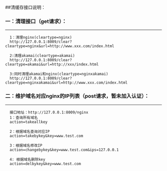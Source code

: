 ##清缓存接口说明：

### 一：清理接口（get请求）：
------
      1：清理nginx(cleartype=nginx)
      http://127.0.0.1:8009/clear?cleartype=nginx&url=http://www.xxx.com/index.html

      2:清理akamai(cleartype=akamai)
      http://127.0.0.1:8009/clear?cleartype=akamai&url=http://xxx/index.html

      3:同时清理akamai和nginx(cleartype=nginxakamai)
      http://127.0.0.1:8009/clear?cleartype=nginxakamai&url=http://www.xxx.com/index.html


### 二：维护域名对应nginx的IP列表（post请求，暂未加入认证）：
------
      接口地址：http://127.0.0.1:8009/nginx
      1：查询所有域名
      action=takeallkey
    
      2：根据域名查询对应IP
      action=takebykey&key=www.test.com

      3：根据域名修改IP
      action=changebykey&key=www.test.com&ips=127.0.0.1

      4: 根据域名删除key
      action=delbykey&key=www.test.com

